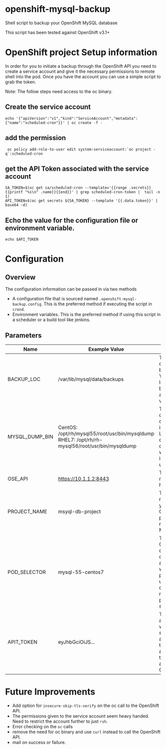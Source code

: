 # openshift-mysql-backup
Shell script to backup your OpenShift MySQL database

This script has been tested against OpenShift v3.1+

# OpenShift project Setup information

In order for you to initiate a backup through the OpenShift API you need to create a service account and give it the necessary permissions to remote shell into the pod. Once you have the account you can use a simple script to grab the token.

Note: The follow steps need access to the oc binary.

## Create the service account
```
echo '{"apiVersion":"v1","kind":"ServiceAccount","metadata":{"name":"scheduled-cron"}}' | oc create -f -
```
## add the permission
```
 oc policy add-role-to-user edit system:serviceaccount:`oc project -q`:scheduled-cron
```
## get the API Token associated with the service account
```
SA_TOKEN=$(oc get sa/scheduled-cron --template='{{range .secrets}}{{printf "%s\n" .name}}{{end}}' | grep scheduled-cron-token |  tail -n 1)
API_TOKEN=$(oc get secrets ${SA_TOKEN} --template '{{.data.token}}' | base64 -d)
```
## Echo the value for the configuration file or environment variable.
```
echo $API_TOKEN
```

# Configuration

## Overview
The configuration information can be passed in via two methods

* A configuration file that is sourced named `.openshift-mysql-backup.config`. This is the preferred method if executing the script in `crond`.
* Environment variables. This is the preferred method if using this script in a scheduler or a build tool like jenkins.

## Parameters

| Name | Example Value | Description |
| ---- | ----- | ----------- |
| BACKUP_LOC | /var/lib/mysql/data/backups | The location of the MySQL backup folder. You want this location to be backed up to a persistent volume |
| MYSQL_DUMP_BIN | CentOS: /opt/rh/mysql55/root/usr/bin/mysqldump <br> RHEL7: /opt/rh/rh-mysql56/root/usr/bin/mysqldump | The location of the MySQL dump binary in the image. Location can change depending on what MySQL image you are using. |
| OSE_API | https://10.1.1.2:8443 | The OpenShift master API hostname:port |
| PROJECT_NAME | msyql-db-project | The namespace of your OpenShift project running the MySQL pod |
| POD_SELECTOR | mysql-55-centos7 | This is the OpenShift deployment config associated with MySQL pod. This is used to determine the name of the pod inside the script |
| APIT_TOKEN | eyJhbGciOiJS... | The API token associated with the service account. Used to authenticate the script against OpenShift |


# Future Improvements

* Add option for `insecure-skip-tls-verify` on the oc call to the OpenShift API.
* The permissions given to the service account seem heavy handed. Need to restrict the account further to just `rsh`.
* Error checking on the `oc` calls
* remove the need for oc binary and use `curl` instead to call the OpenShift API.
* mail on success or failure.
